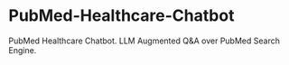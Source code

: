 # PubMed-Healthcare-Chatbot
PubMed Healthcare Chatbot. LLM Augmented Q&amp;A over PubMed Search Engine.

